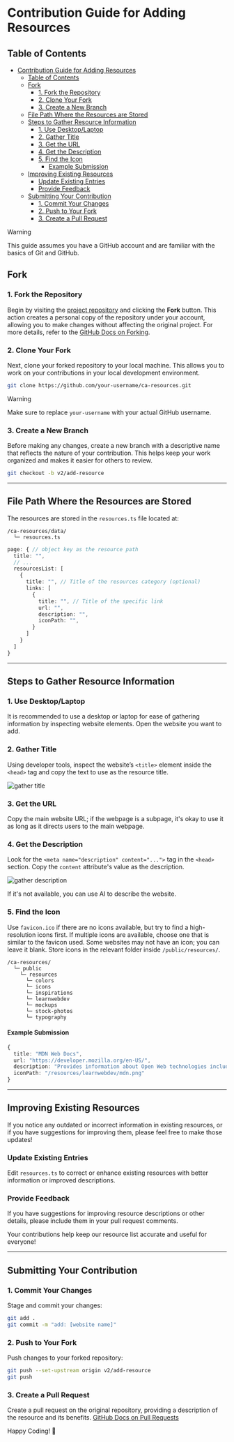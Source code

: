 # Contribution Guide for Adding Resources

## Table of Contents

- [Contribution Guide for Adding Resources](#contribution-guide-for-adding-resources)
  - [Table of Contents](#table-of-contents)
  - [Fork](#fork)
    - [1. Fork the Repository](#1-fork-the-repository)
    - [2. Clone Your Fork](#2-clone-your-fork)
    - [3. Create a New Branch](#3-create-a-new-branch)
  - [File Path Where the Resources are Stored](#file-path-where-the-resources-are-stored)
  - [Steps to Gather Resource Information](#steps-to-gather-resource-information)
    - [1. Use Desktop/Laptop](#1-use-desktoplaptop)
    - [2. Gather Title](#2-gather-title)
    - [3. Get the URL](#3-get-the-url)
    - [4. Get the Description](#4-get-the-description)
    - [5. Find the Icon](#5-find-the-icon)
      - [Example Submission](#example-submission)
  - [Improving Existing Resources](#improving-existing-resources)
    - [Update Existing Entries](#update-existing-entries)
    - [Provide Feedback](#provide-feedback)
  - [Submitting Your Contribution](#submitting-your-contribution)
    - [1. Commit Your Changes](#1-commit-your-changes)
    - [2. Push to Your Fork](#2-push-to-your-fork)
    - [3. Create a Pull Request](#3-create-a-pull-request)

> [!WARNING]
> This guide assumes you have a GitHub account and are familiar with the basics of Git and GitHub.

## Fork

### 1. Fork the Repository

Begin by visiting the [project repository](https://github.com/bryan308/ca-resources) and clicking the **Fork** button. This action creates a personal copy of the repository under your account, allowing you to make changes without affecting the original project. For more details, refer to the [GitHub Docs on Forking](https://docs.github.com/en/get-started/quickstart/fork-a-repo).

### 2. Clone Your Fork

Next, clone your forked repository to your local machine. This allows you to work on your contributions in your local development environment.

```bash
git clone https://github.com/your-username/ca-resources.git
```

> [!WARNING]
> Make sure to replace `your-username` with your actual GitHub username.

### 3. Create a New Branch

Before making any changes, create a new branch with a descriptive name that reflects the nature of your contribution. This helps keep your work organized and makes it easier for others to review.

```bash
git checkout -b v2/add-resource
```

-----

## File Path Where the Resources are Stored

The resources are stored in the `resources.ts` file located at:

```text
/ca-resources/data/
  └─ resources.ts
```

```typescript
page: { // object key as the resource path
  title: "",
  // ...
  resourcesList: [
    {
      title: "", // Title of the resources category (optional)
      links: [
        {
          title: "", // Title of the specific link
          url: "",
          description: "",
          iconPath: "",
        }
      ]
    }
  ]
}
```

-----

## Steps to Gather Resource Information

### 1. Use Desktop/Laptop

It is recommended to use a desktop or laptop for ease of gathering information by inspecting website elements. Open the website you want to add.

### 2. Gather Title

Using developer tools, inspect the website’s `<title>` element inside the `<head>` tag and copy the text to use as the resource title.

![gather title](public/contribution-images/gather-title.png)

### 3. Get the URL

Copy the main website URL; if the webpage is a subpage, it's okay to use it as long as it directs users to the main webpage.

### 4. Get the Description

Look for the `<meta name="description" content="...">` tag in the `<head>` section. Copy the `content` attribute's value as the description.

![gather description](public/contribution-images/gather-description.png)

If it's not available, you can use AI to describe the website.

### 5. Find the Icon

Use `favicon.ico` if there are no icons available, but try to find a high-resolution icons first. If multiple icons are available, choose one that is similar to the favicon used. Some websites may not have an icon; you can leave it blank. Store icons in the relevant folder inside `/public/resources/`.

```text
/ca-resources/
  └─ public
    └─ resources
      └─ colors
      └─ icons
      └─ inspirations
      └─ learnwebdev
      └─ mockups
      └─ stock-photos
      └─ typography
```

#### Example Submission

```typescript
{
  title: "MDN Web Docs",
  url: "https://developer.mozilla.org/en-US/",
  description: "Provides information about Open Web technologies including HTML, CSS, and APIs.",
  iconPath: "/resources/learnwebdev/mdn.png"
}
```

-----

## Improving Existing Resources

If you notice any outdated or incorrect information in existing resources, or if you have suggestions for improving them, please feel free to make those updates!

### Update Existing Entries  

Edit `resources.ts` to correct or enhance existing resources with better information or improved descriptions.

### Provide Feedback

If you have suggestions for improving resource descriptions or other details, please include them in your pull request comments.

Your contributions help keep our resource list accurate and useful for everyone!

-----

## Submitting Your Contribution

### 1. Commit Your Changes

Stage and commit your changes:

```bash
git add .
git commit -m "add: [website name]"
```

### 2. Push to Your Fork

Push changes to your forked repository:

```bash
git push --set-upstream origin v2/add-resource
git push
```

### 3. Create a Pull Request

Create a pull request on the original repository, providing a description of the resource and its benefits. [GitHub Docs on Pull Requests](https://docs.github.com/en/get-started/quickstart/contributing-to-projects)

Happy Coding! 🚀
